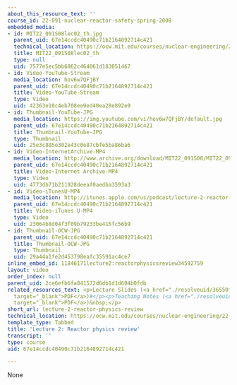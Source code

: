 ```yaml
---
about_this_resource_text: ''
course_id: 22-091-nuclear-reactor-safety-spring-2008
embedded_media:
- id: MIT22_091S08lec02_th.jpg
  parent_uid: 67e14ccdc40490c71b2164892714c421
  technical_location: https://ocw.mit.edu/courses/nuclear-engineering/22-091-nuclear-reactor-safety-spring-2008/video-lectures/lecture-2-reactor-physics-review/MIT22_091S08lec02_th.jpg
  title: MIT22_091S08lec02_th
  type: null
  uid: 7577e5ec5bb6062c464061d183051467
- id: Video-YouTube-Stream
  media_location: hov6w7QFjBY
  parent_uid: 67e14ccdc40490c71b2164892714c421
  title: Video-YouTube-Stream
  type: Video
  uid: 42363e10c4eb708ee9ed40ea28e892e9
- id: Thumbnail-YouTube-JPG
  media_location: https://img.youtube.com/vi/hov6w7QFjBY/default.jpg
  parent_uid: 67e14ccdc40490c71b2164892714c421
  title: Thumbnail-YouTube-JPG
  type: Thumbnail
  uid: 25e3c885e302e43c0e87cbfe5ba86ba6
- id: Video-InternetArchive-MP4
  media_location: http://www.archive.org/download/MIT22_091S08/MIT22_091S08lec02_300k.mp4
  parent_uid: 67e14ccdc40490c71b2164892714c421
  title: Video-Internet Archive-MP4
  type: Video
  uid: 4773db71b211928deeaf0aedba3593a3
- id: Video-iTunesU-MP4
  media_location: http://itunes.apple.com/us/podcast/lecture-2-reactor-physics/id434689264?i=93511825
  parent_uid: 67e14ccdc40490c71b2164892714c421
  title: Video-iTunes U-MP4
  type: Video
  uid: 23064b8d04f3f09b79233be415fc56b9
- id: Thumbnail-OCW-JPG
  parent_uid: 67e14ccdc40490c71b2164892714c421
  title: Thumbnail-OCW-JPG
  type: Thumbnail
  uid: 29a44a1fe2d453798eafc35591ac4ce7
inline_embed_id: 11846171lecture2:reactorphysicsreview34592759
layout: video
order_index: null
parent_uid: 2ce6efb6fa841572d6db1d1d604b0fdb
related_resources_text: <p>Lecture Slides (<a href="./resolveuid/36550f148f0329d390a18c6f40fb2a6f"
  target="_blank">PDF</a>)#</p><p>Teaching Notes (<a href="./resolveuid/a5cadee9c7c2b901a4135444baaab7a5"
  target="_blank">PDF</a>)&nbsp;</p>
short_url: lecture-2-reactor-physics-review
technical_location: https://ocw.mit.edu/courses/nuclear-engineering/22-091-nuclear-reactor-safety-spring-2008/video-lectures/lecture-2-reactor-physics-review
template_type: Tabbed
title: 'Lecture 2: Reactor physics review'
transcript: ''
type: course
uid: 67e14ccdc40490c71b2164892714c421

---
```

None